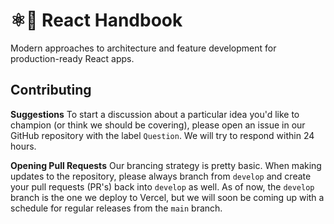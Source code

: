 # ⚛🤌 React Handbook

Modern approaches to architecture and feature development for production-ready React apps.

## Contributing

**Suggestions**
To start a discussion about a particular idea you'd like to champion (or think we should be covering), please open an issue in our GitHub repository with the label `Question`. We will try to respond within 24 hours.

**Opening Pull Requests**
Our brancing strategy is pretty basic. When making updates to the repository, please always branch from `develop` and create your pull requests (PR's) back into `develop` as well. As of now, the `develop` branch is the one we deploy to Vercel, but we will soon be coming up with a schedule for regular releases from the `main` branch.